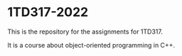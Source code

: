 # 1TD317-2022

This is the repository for the assignments for 1TD317.

It is a course about object-oriented programming in C++.
